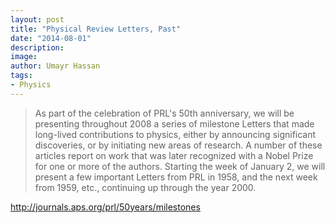 ```yaml
---
layout: post
title: "Physical Review Letters, Past"
date: "2014-08-01"
description:
image: 
author: Umayr Hassan
tags:
- Physics
---
```


> As part of the celebration of PRL's 50th anniversary, we will be presenting throughout 2008 a series of milestone 
>Letters that made long-lived contributions to physics, either by announcing significant discoveries, or by initiating 
>new areas of research. A number of these articles report on work that was later recognized with a Nobel Prize for one 
>or more of the authors. Starting the week of January 2, we will present a few important Letters from PRL in 1958, and 
>the next week from 1959, etc., continuing up through the year 2000.

http://journals.aps.org/prl/50years/milestones
